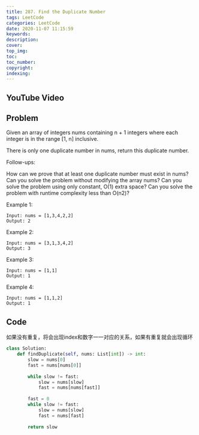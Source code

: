 ```yaml
---
title: 287. Find the Duplicate Number
tags: LeetCode
categories: LeetCode
date: 2020-11-07 11:15:59
keywords:
description:
cover:
top_img:
toc:
toc_number:
copyright:
indexing:
---
```

## YouTube Video


## Problem
Given an array of integers nums containing n + 1 integers where each integer is in the range [1, n] inclusive.

There is only one duplicate number in nums, return this duplicate number.

Follow-ups:

How can we prove that at least one duplicate number must exist in nums? 
Can you solve the problem without modifying the array nums?
Can you solve the problem using only constant, O(1) extra space?
Can you solve the problem with runtime complexity less than O(n2)?
 

Example 1:
```
Input: nums = [1,3,4,2,2]
Output: 2
```
Example 2:
```
Input: nums = [3,1,3,4,2]
Output: 3
```
Example 3:
```
Input: nums = [1,1]
Output: 1
```
Example 4:
```
Input: nums = [1,1,2]
Output: 1
```

## Code

如果没有重复，将会出现index和数字一一对应的关系，如果有重复就会出现循环

```python
class Solution:
    def findDuplicate(self, nums: List[int]) -> int:
        slow = nums[0]
        fast = nums[nums[0]]
        
        while slow != fast:
            slow = nums[slow]
            fast = nums[nums[fast]]
        
        fast = 0
        while slow != fast:
            slow = nums[slow]
            fast = nums[fast]
        
        return slow
```